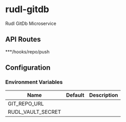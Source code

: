 # rudl-gitdb
Rudl GitDb Microservice



## API Routes

***/hooks/repo/push


## Configuration

### Environment Variables

| Name       | Default      | Description     |
|------------|--------------|-----------------|
| GIT_REPO_URL      |
| RUDL_VAULT_SECRET   |




